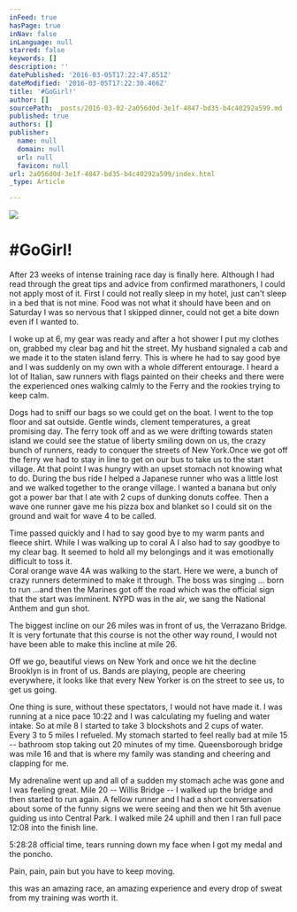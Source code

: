 ```yaml
---
inFeed: true
hasPage: true
inNav: false
inLanguage: null
starred: false
keywords: []
description: ''
datePublished: '2016-03-05T17:22:47.851Z'
dateModified: '2016-03-05T17:22:30.466Z'
title: '#GoGirl!'
author: []
sourcePath: _posts/2016-03-02-2a056d0d-3e1f-4847-bd35-b4c40292a599.md
published: true
authors: []
publisher:
  name: null
  domain: null
  url: null
  favicon: null
url: 2a056d0d-3e1f-4847-bd35-b4c40292a599/index.html
_type: Article

---
```

![](https://the-grid-user-content.s3-us-west-2.amazonaws.com/64793977-91ad-4049-af93-575d24e61e8e.png)

# \#GoGirl!

After 23 weeks of intense training race day is finally here. Although I had read through the great tips and advice from confirmed marathoners, I could not apply most of it. First I could not really sleep in my hotel, just can't sleep in a bed that is not mine. Food was not what it should have been and on Saturday I was so nervous that I skipped dinner, could not get a bite down even if I wanted to.

I woke up at 6, my gear was ready and after a hot shower I put my clothes on, grabbed my clear bag and hit the street. My husband signaled a cab and we made it to the staten island ferry. This is where he had to say good bye and I was suddenly on my own with a whole different entourage. I heard a lot of Italian, saw runners with flags painted on their cheeks and there were the experienced ones walking calmly to the Ferry and the rookies trying to keep calm.

Dogs had to sniff our bags so we could get on the boat. I went to the top floor and sat outside. Gentle winds, clement temperatures, a great promising day. The ferry took off and as we were drifting towards staten island we could see the statue of liberty smiling down on us, the crazy bunch of runners, ready to conquer the streets of New York.Once we got off the ferry we had to stay in line to get on our bus to take us to the start village. At that point I was hungry with an upset stomach not knowing what to do. During the bus ride I helped a Japanese runner who was a little lost and we walked together to the orange village. I wanted a banana but only got a power bar that I ate with 2 cups of dunking donuts coffee. Then a wave one runner gave me his pizza box and blanket so I could sit on the ground and wait for wave 4 to be called.

Time passed quickly and I had to say good bye to my warm pants and fleece shirt. While I was walking up to coral A I also had to say goodbye to my clear bag. It seemed to hold all my belongings and it was emotionally difficult to toss it.  
Coral orange wave 4A was walking to the start. Here we were, a bunch of crazy runners determined to make it through. The boss was singing ... born to run ...and then the Marines got off the road which was the official sign that the start was imminent. NYPD was in the air, we sang the National Anthem and gun shot.

The biggest incline on our 26 miles was in front of us, the Verrazano Bridge. It is very fortunate that this course is not the other way round, I would not have been able to make this incline at mile 26\.

Off we go, beautiful views on New York and once we hit the decline Brooklyn is in front of us. Bands are playing, people are cheering everywhere, it looks like that every New Yorker is on the street to see us, to get us going.

One thing is sure, without these spectators, I would not have made it. I was running at a nice pace 10:22 and I was calculating my fueling and water intake. So at mile 8 I started to take 3 blockshots and 2 cups of water.  
Every 3 to 5 miles I refueled. My stomach started to feel really bad at mile 15 -- bathroom stop taking out 20 minutes of my time. Queensborough bridge was mile 16 and that is where my family was standing and cheering and clapping for me.

My adrenaline went up and all of a sudden my stomach ache was gone and I was feeling great. Mile 20 -- Willis Bridge -- I walked up the bridge and then started to run again. A fellow runner and I had a short conversation about some of the funny signs we were seeing and then we hit 5th avenue guiding us into Central Park. I walked mile 24 uphill and then I ran full pace 12:08 into the finish line.

5:28:28 official time, tears running down my face when I got my medal and the poncho.

Pain, pain, pain but you have to keep moving.

this was an amazing race, an amazing experience and every drop of sweat from my training was worth it.
